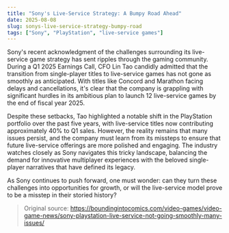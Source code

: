 ```yaml
---
title: "Sony's Live-Service Strategy: A Bumpy Road Ahead"
date: 2025-08-08
slug: sonys-live-service-strategy-bumpy-road
tags: ["Sony", "PlayStation", "live-service games"]
---
```


Sony's recent acknowledgment of the challenges surrounding its live-service game strategy has sent ripples through the gaming community. During a Q1 2025 Earnings Call, CFO Lin Tao candidly admitted that the transition from single-player titles to live-service games has not gone as smoothly as anticipated. With titles like Concord and Marathon facing delays and cancellations, it's clear that the company is grappling with significant hurdles in its ambitious plan to launch 12 live-service games by the end of fiscal year 2025.

Despite these setbacks, Tao highlighted a notable shift in the PlayStation portfolio over the past five years, with live-service titles now contributing approximately 40% to Q1 sales. However, the reality remains that many issues persist, and the company must learn from its missteps to ensure that future live-service offerings are more polished and engaging. The industry watches closely as Sony navigates this tricky landscape, balancing the demand for innovative multiplayer experiences with the beloved single-player narratives that have defined its legacy.

As Sony continues to push forward, one must wonder: can they turn these challenges into opportunities for growth, or will the live-service model prove to be a misstep in their storied history?

> Original source: https://boundingintocomics.com/video-games/video-game-news/sony-playstation-live-service-not-going-smoothly-many-issues/